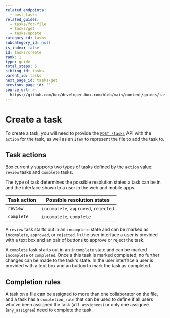 ```yaml
---
related_endpoints:
  - post_tasks
related_guides:
  - tasks/for-file
  - tasks/get
  - tasks/update
category_id: tasks
subcategory_id: null
is_index: false
id: tasks/create
rank: 1
type: guide
total_steps: 5
sibling_id: tasks
parent_id: tasks
next_page_id: tasks/get
previous_page_id: ''
source_url: >-
  https://github.com/box/developer.box.com/blob/main/content/guides/tasks/1-create.md
---
```

<!-- alex disable reject -->

# Create a task

To create a task, you will need to provide the [`POST /tasks`][post_tasks] API
with the `action` for the task, as well as an `item` to represent the file to
add the task to.

<Samples id="post_tasks" >

</Samples>

## Task actions

Box currently supports two types of tasks defined by the `action` value:
`review` tasks and `complete` tasks.

The type of task determines the possible resolution states a task can be in and
the interface shown to a user in the web and mobile apps.

| Task action | Possible resolution states           |
|-------------|--------------------------------------|
| `review`    | `incomplete`, `approved`, `rejected` |
| `complete`  | `incomplete`, `complete`             |

A `review` task starts out in an `incomplete` state and can be marked as
`incomplete`, `approved`, or `rejected`. In the user interface a user is
provided with a text box and an pair of buttons to approve or reject the task.

A `complete` task starts out in an `incomplete` state and can be marked
`incomplete` or `completed`. Once a this task is marked completed, no
further changes can be made to the task's state. In the user interface a user is
provided with a text box and an button to mark the task as completed.

## Completion rules

A task on a file can be assigned to more than one collaborator on the file, and
a task has a `completion_rule` that can be used to define if all users who've
been assigned the task (`all_assignees`) or only one assignee (`any_assignee`)
need to complete the task.

[post_tasks]: e://post_tasks